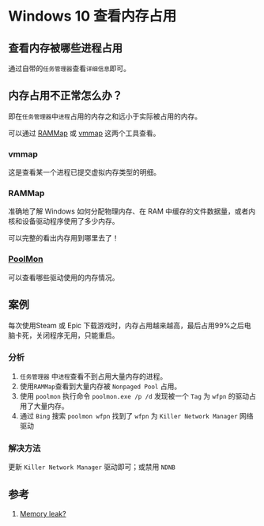 # Windows 10 查看内存占用

## 查看内存被哪些进程占用

通过自带的`任务管理器`查看`详细信息`即可。

## 内存占用不正常怎么办？

即在`任务管理器`中`进程`占用的内存之和远小于实际被占用的内存。

可以通过 [RAMMap](https://docs.microsoft.com/zh-cn/sysinternals/downloads/rammap) 或 [vmmap](https://docs.microsoft.com/zh-cn/sysinternals/downloads/vmmap) 这两个工具查看。

### vmmap

这是查看某一个进程已提交虚拟内存类型的明细。

### RAMMap

准确地了解 Windows 如何分配物理内存、在 RAM 中缓存的文件数据量，或者内核和设备驱动程序使用了多少内存。

可以完整的看出内存用到哪里去了！

### [PoolMon](https://docs.microsoft.com/zh-cn/windows-hardware/drivers/devtest/poolmon)

可以查看哪些驱动使用的内存情况。

## 案例

每次使用Steam 或 Epic 下载游戏时，内存占用越来越高，最后占用99%之后电脑卡死，关闭程序无用，只能重启。

### 分析

1. `任务管理器` 中`进程`查看不到占用大量内存的进程。
2. 使用`RAMMap`查看到大量内存被 `Nonpaged Pool` 占用。
3. 使用 `poolmon` 执行命令 `poolmon.exe /p /d` 发现被一个 `Tag` 为 `wfpn` 的驱动占用了大量内存。
4. 通过 `Bing` 搜索 `poolmon wfpn` 找到了 `wfpn` 为 `Killer Network Manager` 网络驱动

### 解决方法

更新 `Killer Network Manager` 驱动即可；或禁用 `NDNB`

## 参考

1. [Memory leak?](https://social.technet.microsoft.com/Forums/windows/en-US/1ed4e484-f488-4253-8ce9-fde371ff247d/memory-leak?ranMID=46194&ranEAID=kXQk6*ivFEQ&ranSiteID=kXQk6.ivFEQ-cfzZrgy6vJogbX.TBOfT0Q&epi=kXQk6.ivFEQ-cfzZrgy6vJogbX.TBOfT0Q&irgwc=1&OCID=AID2200057_aff_7805_1243925_&tduid=ir__j3hucaotcgkft0x1kk0sohzien2xtmkw20tz200l00$$$kXQk6.ivFEQ-cfzZrgy6vJogbX.TBOfT0Q$$$&irclickid=_j3hucaotcgkft0x1kk0sohzien2xtmkw20tz200l00)